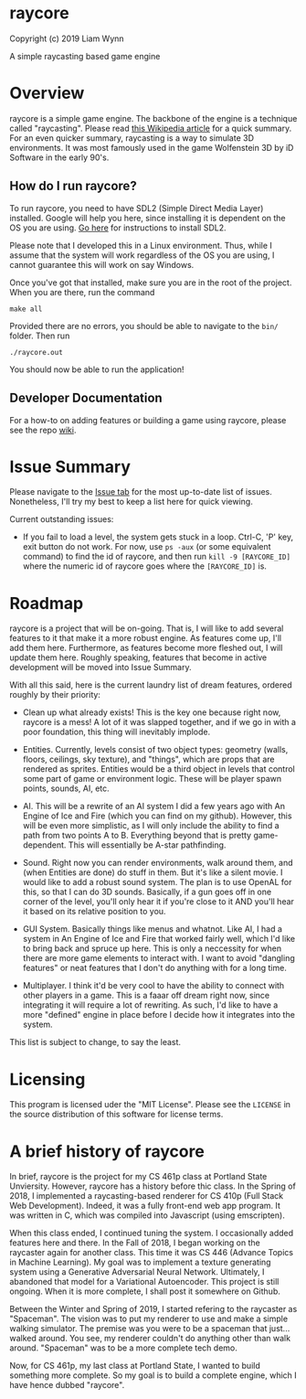# raycore
Copyright (c) 2019 Liam Wynn

A simple raycasting based game engine

# Overview
raycore is a simple game engine. The backbone of the engine is a technique
called "raycasting". Please read [this Wikipedia article](https://en.wikipedia.org/wiki/Ray_casting)
for a quick summary. For an even quicker summary, raycasting is a way
to simulate 3D environments. It was most famously used in the game
Wolfenstein 3D by iD Software in the early 90's.

## How do I run raycore?
To run raycore, you need to have SDL2 (Simple Direct Media Layer) installed.
Google will help you here, since installing it is dependent on the OS you are using.
[Go here](https://lazyfoo.net/tutorials/SDL/01_hello_SDL/) for instructions to install
SDL2.

Please note that I developed this in a Linux environment. Thus, while I assume that
the system will work regardless of the OS you are using, I cannot guarantee this will
work on say Windows.

Once you've got that installed, make sure you are in the root of the project.
When you are there, run the command

```make all```

Provided there are no errors, you should be able to navigate to the `bin/` folder.
Then run

```./raycore.out```

You should now be able to run the application!

## Developer Documentation
For a how-to on adding features or building a game using raycore, please see the
repo [wiki](https://github.com/wynnliam/raycore/wiki).

# Issue Summary
Please navigate to the [Issue tab](https://github.com/wynnliam/raycore/issues) for the
most up-to-date list of issues. Nonetheless, I'll try my best to keep a list here for
quick viewing.

Current outstanding issues:
- If you fail to load a level, the system gets stuck in a loop. Ctrl-C, 'P' key, exit button
do not work. For now, use `ps -aux` (or some equivalent command) to find the id of raycore, and
then run `kill -9 [RAYCORE_ID]` where the numeric id of raycore goes where the `[RAYCORE_ID]` is.

# Roadmap
raycore is a project that will be on-going. That is, I will like to add several features to
it that make it a more robust engine. As features come up, I'll add them here. Furthermore, as
features become more fleshed out, I will update them here. Roughly speaking, features that
become in active development will be moved into Issue Summary.

With all this said, here is the current laundry list of dream features, ordered roughly
by their priority:

* Clean up what already exists! This is the key one because right now, raycore is a mess! A lot of it
was slapped together, and if we go in with a poor foundation, this thing will inevitably implode.

* Entities. Currently, levels consist of two object types: geometry (walls, floors, ceilings, sky texture),
and "things", which are props that are rendered as sprites. Entities would be a third object in levels that
control some part of game or environment logic. These will be player spawn points, sounds, AI, etc.

* AI. This will be a rewrite of an AI system I did a few years ago with An Engine of Ice and Fire (which you
can find on my github). However, this will be even more simplistic, as I will only include the ability to find
a path from two points A to B. Everything beyond that is pretty game-dependent. This will essentially be A-star
pathfinding.

* Sound. Right now you can render environments, walk around them, and (when Entities are done) do stuff in them.
But it's like a silent movie. I would like to add a robust sound system. The plan is to use OpenAL for this,
so that I can do 3D sounds. Basically, if a gun goes off in one corner of the level, you'll only hear it
if you're close to it AND you'll hear it based on its relative position to you.

* GUI System. Basically things like menus and whatnot. Like AI, I had a system in An Engine of Ice and Fire
that worked fairly well, which I'd like to bring back and spruce up here. This is only a neccessity for when
there are more game elements to interact with. I want to avoid "dangling features" or neat features that I
don't do anything with for a long time.

* Multiplayer. I think it'd be very cool to have the ability to connect with other players in a game. This
is a faaar off dream right now, since integrating it will require a lot of rewriting. As such, I'd like to
have a more "defined" engine in place before I decide how it integrates into the system.

This list is subject to change, to say the least.

# Licensing
This program is licensed uder the "MIT License". Please see the `LICENSE` in the source distribution
of this software for license terms.

# A brief history of raycore
In brief, raycore is the project for my CS 461p class at Portland State Unviersity.
However, raycore has a history before thic class. In the Spring of 2018, I implemented
a raycasting-based renderer for CS 410p (Full Stack Web Development). Indeed, it
was a fully front-end web app program. It was written in C, which was compiled into
Javascript (using emscripten).

When this class ended, I continued tuning the system. I occasionally added features here
and there. In the Fall of 2018, I began working on the raycaster again for another class.
This time it was CS 446 (Advance Topics in Machine Learning). My goal was to implement a
texture generating system using a Generative Adversarial Neural Network. Ultimately, I
abandoned that model for a Variational Autoencoder. This project is still ongoing. When it
is more complete, I shall post it somewhere on Github.

Between the Winter and Spring of 2019, I started refering to the raycaster as "Spaceman".
The vision was to put my renderer to use and make a simple walking simulator. The premise
was you were to be a spaceman that just... walked around. You see, my renderer couldn't
do anything other than walk around. "Spaceman" was to be a more complete tech demo.

Now, for CS 461p, my last class at Portland State, I wanted to build something more complete.
So my goal is to build a complete engine, which I have hence dubbed "raycore".
